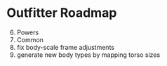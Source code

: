# Outfitter Roadmap

6. Powers
7. Common
8. fix body-scale frame adjustments
8. generate new body types by mapping torso sizes